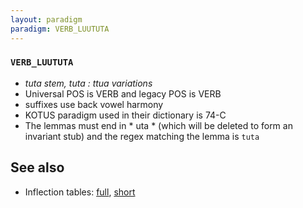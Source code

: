 ```yaml
---
layout: paradigm
paradigm: VERB_LUUTUTA
---
```

### ` VERB_LUUTUTA `

* _tuta stem, tuta : ttua variations_
* Universal POS is VERB and legacy POS is VERB
* suffixes use back vowel harmony
* KOTUS paradigm used in their dictionary is 74-C
* The lemmas must end in * uta * (which will be deleted to form an invariant stub) and the regex matching the lemma is ` tuta `

## See also

* Inflection tables: [full](gen/L/luututa.html), [short](gen/L/luututa_wikt.html)


